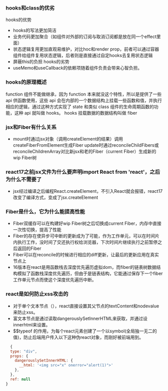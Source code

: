 ### hooks和class的优劣

hooks的优势
+ hooks的写法更加简洁
+ 业务代码更加聚合（如组件对外部的订阅与取消订阅都是放在同一个effect里面）
+ 状态逻辑复用更加直观易维护，对比hoc和render prop，前者可以通过容器组件给组件复用状态逻辑，后者则是直接通过自定hooks去复用状态逻辑
+ 屏蔽this的负担
hooks的劣势
+ useMemo和useCallback的依赖项随着组件负责会带来心智负担。
### hooks的原理概述
function 组件不能做继承，因为 function 本来就没这个特性，所以是提供了一些 api 供函数使用，这些 api 会在内部的一个数据结构上挂载一些函数和值，并执行相应的逻辑，通过这种方式实现了 state 和类似 class 组件的生命周期函数的功能，这种 api 就叫做 hooks。
hooks 挂载数据的数据结构叫做 fiber


### jsx和Fiber有什么关系
+ mount时通过jsx对象（调用createElement的结果）调用createFiberFromElement生成Fiber update时通过reconcileChildFibers或reconcileChildrenArray对比新jsx和老的Fiber（current Fiber）生成新的wip Fiber树

### react17之前jsx文件为什么要声明import React from 'react'，之后为什么不需要了
+ jsx经过编译之后编程React.createElement，不引入React就会报错，react17改变了编译方式，变成了jsx.createElement

### Fiber是什么，它为什么能提高性能
+ Fiber双缓存可以在构建好wip Fiber树之后切换成current Fiber，内存中直接一次性切换，提高了性能
+ Fiber的存在使异步可中断的更新成为了可能，作为工作单元，可以在时间片内执行工作，没时间了交还执行权给浏览器，下次时间片继续执行之前暂停之后返回的Fiber
+ Fiber可以在reconcile的时候进行相应的diff更新，让最后的更新应用在真实节点上
+ 16版本在react是用函数栈去深度优先遍历虚拟dom，而fiber的链表树数据结构模拟了函数栈深度优先遍历，但由于是链表结构，它能通过保存下一个fiber工作单元节点而使这个深度优先遍历中断。

### react是如何防止xss攻击的
+ 对于单个文本节点（），react直接设置其父节点的textContent和nodevalue来防止xss。
+ 富文本节点是通过读取dangerouslySetInnerHTML来获取，并通过设innerhtml来设置。
+ $$typeof 的作用，为每个react元素创建了一个以symbol(全局独一无二的值)，防止后端用户传入以下这种伪react对象，而刚好被前端用到。
```js
  {
  type: "div",
  props: {
    dangerouslySetInnerHTML: {
      __html: '<img src="x" onerror="alert(1)">'
    },
  },
  ref: null
}
```